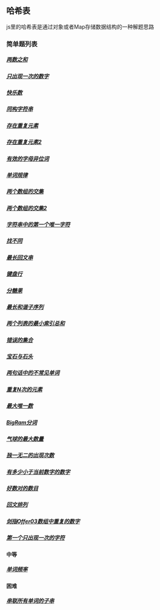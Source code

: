 ## 哈希表
js里的哈希表是通过对象或者Map存储数据结构的一种解题思路

### 简单题列表
##### [两数之和](../../leetcode/editor/cn/[1]两数之和.js)
##### [只出现一次的数字](../../leetcode/editor/cn/[136]只出现一次的数字.js)
##### [快乐数](../../leetcode/editor/cn/[202]快乐数.js)
##### [同构字符串](../../leetcode/editor/cn/[205]同构字符串.js)
##### [存在重复元素](../../leetcode/editor/cn/[217]存在重复元素.js)
##### [存在重复元素2](../../leetcode/editor/cn/[219]存在重复元素2.js)
##### [有效的字母异位词](../../leetcode/editor/cn/[242]有效的字母异位词.js)
##### [单词规律](../../leetcode/editor/cn/[290]单词规律.js)
##### [两个数组的交集](../../leetcode/editor/cn/[349]两个数组的交集.js)
##### [两个数组的交集2](../../leetcode/editor/cn/[350]两个数组的交集2.js)
##### [字符串中的第一个唯一字符](../../leetcode/editor/cn/[387]字符串中的第一个唯一字符.js)
##### [找不同](../../leetcode/editor/cn/[389]找不同.js)
##### [最长回文串](../../leetcode/editor/cn/[409]最长回文串.js)
##### [键盘行](../../leetcode/editor/cn/[500]键盘行.js)
##### [分糖果](../../leetcode/editor/cn/[575]分糖果.js)
##### [最长和谐子序列](../../leetcode/editor/cn/[594]最长和谐子序列.js)
##### [两个列表的最小索引总和](../../leetcode/editor/cn/[599]两个列表的最小索引总和.js)
##### [错误的集合](../../leetcode/editor/cn/[645]错误的集合.js)
##### [宝石与石头](../../leetcode/editor/cn/[771]宝石与石头.js)
##### [两句话中的不常见单词](../../leetcode/editor/cn/[884]两句话中的不常见单词.js)
##### [重复N次的元素](../../leetcode/editor/cn/[961]重复N次的元素.js)
##### [最大唯一数](../../leetcode/editor/cn/[1133]最大唯一数.js)
##### [BigRam分词](../../leetcode/editor/cn/[1078]Bigram分词.js)
##### [气球的最大数量](../../leetcode/editor/cn/[1189]气球的最大数量.js)
##### [独一无二的出现次数](../../leetcode/editor/cn/[1207]独一无二的出现次数.js)
##### [有多少小于当前数字的数字](../../leetcode/editor/cn/[1365]有多少小于当前数字的数字.js)
##### [好数对的数目](../../leetcode/editor/cn/[1512]好数对的数目.js)
##### [回文排列](../../leetcode/editor/cn/[面试题01.04]回文排列.js)
##### [剑指Offer03数组中重复的数字](../../leetcode/editor/cn/[剑指Offer03]数组中重复的数字.js)
##### [第一个只出现一次的字符](../../leetcode/editor/cn/[剑指Offer50]第一个只出现一次的字符.js)

#### 中等
##### [单词频率](../../leetcode/editor/cn/[面试题16.02]单词频率.js)

#### 困难
##### [串联所有单词的子串](../../leetcode/editor/cn/[30]串联所有单词的子串.js)
